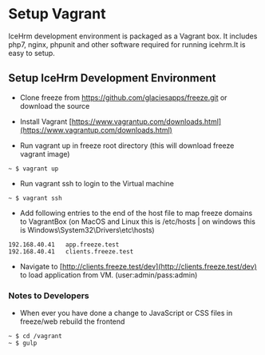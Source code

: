 # Setup Vagrant

IceHrm development environment is packaged as a Vagrant box. It includes php7, nginx, phpunit and other software required for running icehrm.It is easy to setup. 


Setup IceHrm Development Environment
------------------------------------
- Clone freeze from https://github.com/glaciesapps/freeze.git or download the source

- Install Vagrant [https://www.vagrantup.com/downloads.html](https://www.vagrantup.com/downloads.html)

- Run vagrant up in freeze root directory (this will download freeze vagrant image)

```
~ $ vagrant up
```

- Run vagrant ssh to login to the Virtual machine

```
~ $ vagrant ssh
```

- Add following entries to the end of the host file to map freeze domains to VagrantBox (on MacOS and Linux this is /etc/hosts | on windows this is Windows\System32\Drivers\etc\hosts)

```
192.168.40.41   app.freeze.test
192.168.40.41   clients.freeze.test
```

- Navigate to [http://clients.freeze.test/dev](http://clients.freeze.test/dev) to load application from VM. (user:admin/pass:admin)

### Notes to Developers

- When ever you have done a change to JavaScript or CSS files in freeze/web rebuild the frontend
```
~ $ cd /vagrant
~ $ gulp
